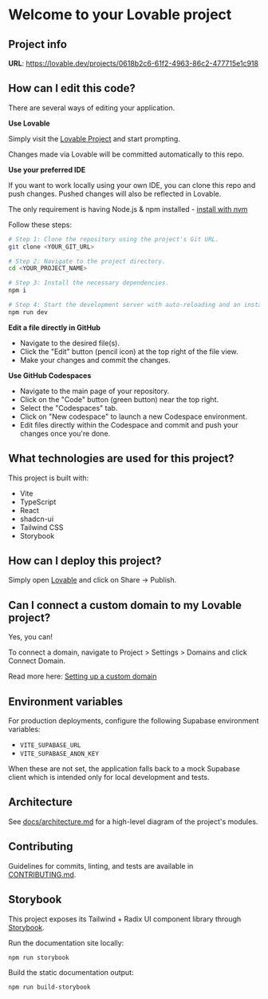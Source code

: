 # Welcome to your Lovable project

## Project info

**URL**: https://lovable.dev/projects/0618b2c6-61f2-4963-86c2-477715e1c918

## How can I edit this code?

There are several ways of editing your application.

**Use Lovable**

Simply visit the [Lovable Project](https://lovable.dev/projects/0618b2c6-61f2-4963-86c2-477715e1c918) and start prompting.

Changes made via Lovable will be committed automatically to this repo.

**Use your preferred IDE**

If you want to work locally using your own IDE, you can clone this repo and push changes. Pushed changes will also be reflected in Lovable.

The only requirement is having Node.js & npm installed - [install with nvm](https://github.com/nvm-sh/nvm#installing-and-updating)

Follow these steps:

```sh
# Step 1: Clone the repository using the project's Git URL.
git clone <YOUR_GIT_URL>

# Step 2: Navigate to the project directory.
cd <YOUR_PROJECT_NAME>

# Step 3: Install the necessary dependencies.
npm i

# Step 4: Start the development server with auto-reloading and an instant preview.
npm run dev
```

**Edit a file directly in GitHub**

- Navigate to the desired file(s).
- Click the "Edit" button (pencil icon) at the top right of the file view.
- Make your changes and commit the changes.

**Use GitHub Codespaces**

- Navigate to the main page of your repository.
- Click on the "Code" button (green button) near the top right.
- Select the "Codespaces" tab.
- Click on "New codespace" to launch a new Codespace environment.
- Edit files directly within the Codespace and commit and push your changes once you're done.

## What technologies are used for this project?

This project is built with:

- Vite
- TypeScript
- React
- shadcn-ui
- Tailwind CSS
- Storybook

## How can I deploy this project?

Simply open [Lovable](https://lovable.dev/projects/0618b2c6-61f2-4963-86c2-477715e1c918) and click on Share -> Publish.

## Can I connect a custom domain to my Lovable project?

Yes, you can!

To connect a domain, navigate to Project > Settings > Domains and click Connect Domain.

Read more here: [Setting up a custom domain](https://docs.lovable.dev/tips-tricks/custom-domain#step-by-step-guide)

## Environment variables

For production deployments, configure the following Supabase environment variables:

- `VITE_SUPABASE_URL`
- `VITE_SUPABASE_ANON_KEY`

When these are not set, the application falls back to a mock Supabase client which is intended only for local development and tests.

## Architecture

See [docs/architecture.md](docs/architecture.md) for a high-level diagram of the project's modules.

## Contributing

Guidelines for commits, linting, and tests are available in [CONTRIBUTING.md](CONTRIBUTING.md).

## Storybook

This project exposes its Tailwind + Radix UI component library through [Storybook](https://storybook.js.org/).

Run the documentation site locally:

```sh
npm run storybook
```

Build the static documentation output:

```sh
npm run build-storybook
```

